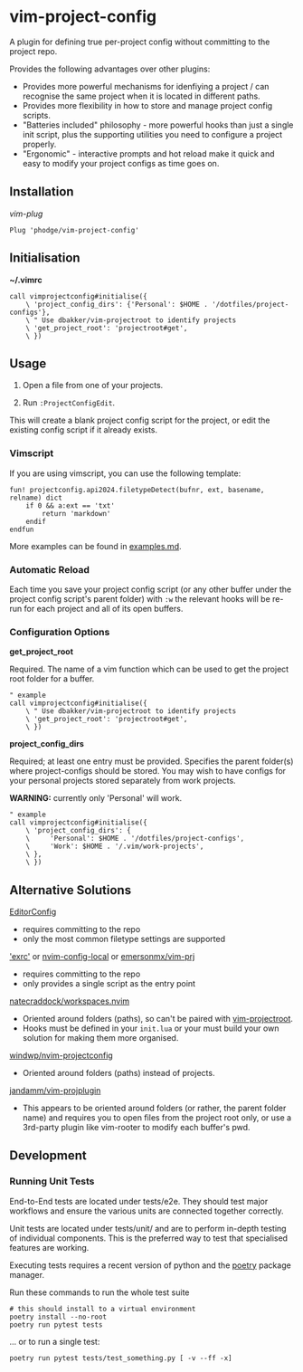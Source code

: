 # vim-project-config

A plugin for defining true per-project config without committing to the project repo.

Provides the following advantages over other plugins:

* Provides more powerful mechanisms for idenfiying a project / can recognise the same project when
  it is located in different paths.
* Provides more flexibility in how to store and manage project config scripts.
* "Batteries included" philosophy - more powerful hooks than just a single init script, plus the
  supporting utilities you need to configure a project properly.
* "Ergonomic" - interactive prompts and hot reload make it quick and easy to modify your project
  configs as time goes on.


## Installation

*vim-plug*

    Plug 'phodge/vim-project-config'

<!-- TODO: PC017: is this noticed required for the hooks to work?
**Important!** You should add vim-project-config to your ~/.vimrc in such a way that it appears in
['runtimepath'](https://neovim.io/doc/user/options.html#'runtimepath') earlier than other plugins
so that it can set buffer-local options before other plugins begin initialisation.
-->


## Initialisation

**~/.vimrc**
<!--TODO: PC022: implement project_config_dirs other than 'Personal' -->

    call vimprojectconfig#initialise({
        \ 'project_config_dirs': {'Personal': $HOME . '/dotfiles/project-configs'},
        \ " Use dbakker/vim-projectroot to identify projects
        \ 'get_project_root': 'projectroot#get',
        \ })


<!--
TODO: PC004: add support for lua
TODO: PC022: implement project_config_dirs other than 'Personal'
**init.lua** (Neovim)

    # TODO: rewrite this as lua
    call vimprojectconfig#initialise{
        project_config_dirs = {Personal = $HOME . '/dotfiles/project-configs'},
        -- Use dbakker/vim-projectroot to identify projects
        get_project_root = 'projectroot#get',
    }
--->


## Usage

1) Open a file from one of your projects.

2) Run `:ProjectConfigEdit`.

This will create a blank project config script for the project, or edit the existing config script
if it already exists.

### Vimscript

If you are using vimscript, you can use the following template:

    fun! projectconfig.api2024.filetypeDetect(bufnr, ext, basename, relname) dict
        if 0 && a:ext == 'txt'
            return 'markdown'
        endif
    endfun


<!--

TODO: PC017: document what the handlers are


    " project.vim - My cool project
    fun! projectconfig.projectLoad(projectstate)
        " executed once when a buffer for the project is first opened. Store per-project state in
        " a:projectstate
    endfun

    fun! projectconfig.projectUnload(projectstate)
        " executed once when the last buffer for a project is unloaded.
    endfun

    " XXX: I need to do some experimentation to see which autocmd is right for this thing

    fun! projectconfig.projectBufLoad(projectstate, bufnr)
        " executed once when a buffer for a project is created or opened.
    endfun

    " TODO: per-buffer hooks? Or just one hook that enables you to add any of the below autocmds?
    fun! projectconfig.BufEnter(projectstate)
    endfun

    fun! projectconfig.BufNew(projectstate)
    endfun

    fun! projectconfig.BufNewFile(projectstate)
    endfun

    fun! projectconfig.BufReadPre(projectstate)
    endfun

    fun! projectconfig.BufReadPost(projectstate)
    endfun

    fun! projectconfig.BufUnload(projectstate)
    endfun

    fun! projectconfig.BufWritePre(projectstate)
    endfun

    fun! projectconfig.BufWritePost(projectstate)
    endfun

    fun! projectconfig.FileType(projectstate)
    endfun

    fun! projectconfig.Syntax(projectstate)
    endfun


### Lua

TODO: PC004: add support for lua

If you are using Lua, you should use the following template:

    " project.lua - My cool project
    fun! projectconfig.setup(a:projectstate)
        " executed once when a buffer for the project is first opened. Store per-project state in
        " a:projectstate
    endfun

    fun! projectconfig.teardown(a:projectstate)
        " executed once when the last buffer for a project is unloaded.
    endfun

-->

More examples can be found in [examples.md](docs/examples.md).


### Automatic Reload

<!-- TODO: PC026: ensure this works for all buffers -->

Each time you save your project config script (or any other buffer under the project config script's
parent folder) with `:w` the relevant hooks will be re-run for each project and all of its open buffers.



### Configuration Options

**get_project_root**

Required. The name of a vim function which can be used to get the project root folder for a buffer.

    " example
    call vimprojectconfig#initialise({
        \ " Use dbakker/vim-projectroot to identify projects
        \ 'get_project_root': 'projectroot#get',
        \ })

**project_config_dirs**

Required; at least one entry must be provided. Specifies the parent folder(s)
where project-configs should be stored. You may wish to have configs for your
personal projects stored separately from work projects.
<!--TODO: PC022: implement project_config_dirs other than 'Personal' -->
**WARNING:** currently only 'Personal' will work.

    " example
    call vimprojectconfig#initialise({
        \ 'project_config_dirs': {
        \     'Personal': $HOME . '/dotfiles/project-configs',
        \     'Work': $HOME . '/.vim/work-projects',
        \ },
        \ })

<!--
TODO: PC004: add these options also:
**init_scripts**

Optional. Defaults to `["project.lua", "project.vim"]`.


**default_init_script**

Optional. If set, must be one of the file names from **init_scripts**. Specifies the name of the
init script to use for new project configs so that you aren't prompted to choose for every project.
-->

<!--
TODO: PC027: document API here?
### Other API Features

`projectconfig#getProjectConfigPath(projectfile)`

    Returns the path for the project config script that would be opened by `:ProjectConfigEdit` for
    the specified buffer, or `v:null` if it does not exist.

`projectconfig#getProjectConfigDir(projectfile)`

    Returns the path for folder containing the project config script that would be opened by
    `:ProjectConfigEdit`, or `v:null` if no project config exists for that project.
-->


## Alternative Solutions

[EditorConfig](https://editorconfig.org/)

* requires committing to the repo
* only the most common filetype settings are supported

['exrc'](https://neovim.io/doc/user/options.html#'exrc') or [nvim-config-local](https://github.com/klen/nvim-config-local) or [emersonmx/vim-prj](https://github.com/emersonmx/vim-prj)

* requires committing to the repo
* only provides a single script as the entry point


[natecraddock/workspaces.nvim](https://github.com/natecraddock/workspaces.nvim)

* Oriented around folders (paths), so can't be paired with [vim-projectroot](https://github.com/dbakker/vim-projectroot).
* Hooks must be defined in your `init.lua` or your must build your own solution for making them
  more organised.


[windwp/nvim-projectconfig](https://github.com/windwp/nvim-projectconfig)

* Oriented around folders (paths) instead of projects.


[jandamm/vim-projplugin](https://github.com/jandamm/vim-projplugin)

* This appears to be oriented around folders (or rather, the parent folder name) and requires you
  to open files from the project root only, or use a 3rd-party plugin like vim-rooter to modify each
  buffer's pwd.


## Development

### Running Unit Tests

End-to-End tests are located under tests/e2e. They should test major workflows
and ensure the various units are connected together correctly.

Unit tests are located under tests/unit/ and are to perform in-depth testing of
individual components. This is the preferred way to test that specialised
features are working.

Executing tests requires a recent version of python and the
[poetry](https://python-poetry.org/) package manager.
<!--
TODO: PC028: describe vim/neovim execution dependencies You will also need to
install the minimum supported versions of vim and neovim, and vim will need the
+clientserver feature.
-->

Run these commands to run the whole test suite

    # this should install to a virtual environment
    poetry install --no-root
    poetry run pytest tests

... or to run a single test:

    poetry run pytest tests/test_something.py [ -v --ff -x]
